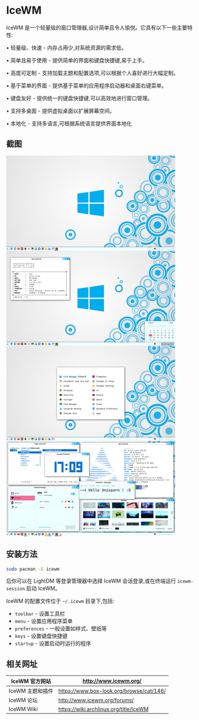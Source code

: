 # IceWM

IceWM 是一个轻量级的窗口管理器,设计简单且令人愉悦。它具有以下一些主要特性:

• 轻量级、快速 - 内存占用少,对系统资源的需求低。

• 简单且易于使用 - 提供简单的界面和键盘快捷键,易于上手。

• 高度可定制 - 支持加载主题和配置选项,可以根据个人喜好进行大幅定制。

• 基于菜单的界面 - 提供基于菜单的应用程序启动器和桌面右键菜单。

• 键盘友好 - 提供统一的键盘快捷键,可以高效地进行窗口管理。

• 支持多桌面 - 提供虚拟桌面以扩展屏幕空间。

• 本地化 - 支持多语言,可根据系统语言提供界面本地化

## 截图

![img](../img/d98ak0z2uch51-1682045699251-24.png)

## 安装方法

```bash
sudo pacman -S icewm
```

后你可以在 LightDM 等登录管理器中选择 IceWM 会话登录,或在终端运行 `icewm-session` 启动 IceWM。

IceWM 的配置文件位于 `~/.icewm` 目录下,包括:

- `toolbar` - 设置工具栏
- `menu` - 设置应用程序菜单
- `preferences` - 一般设置如样式、壁纸等
- `keys` - 设置键盘快捷键
- `startup` - 设置启动时运行的程序

## 相关网址

| IceWM 官方网站   | http://www.icewm.org/                    |
| ---------------- | ---------------------------------------- |
| IceWM 主题和插件 | https://www.box-look.org/browse/cat/146/ |
| IceWM 论坛       | http://www.icewm.org/forums/             |
| IceWM Wiki       | https://wiki.archlinux.org/title/IceWM   |

